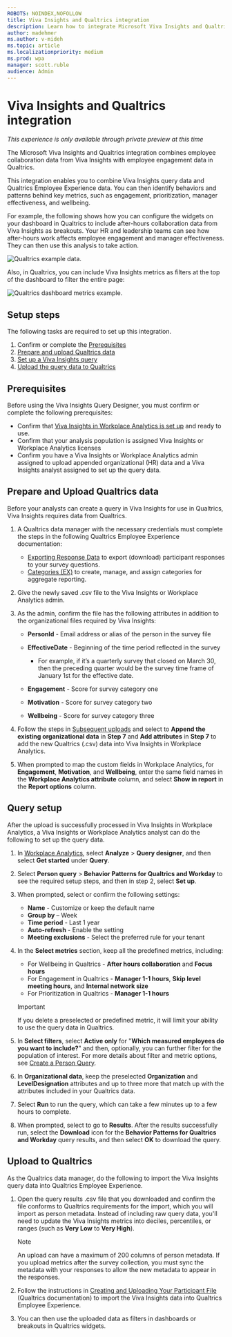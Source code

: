 ```yaml
---
ROBOTS: NOINDEX,NOFOLLOW
title: Viva Insights and Qualtrics integration
description: Learn how to integrate Microsoft Viva Insights and Qualtrics Prism Analytics data for more advanced analysis
author: madehmer
ms.author: v-mideh
ms.topic: article
ms.localizationpriority: medium 
ms.prod: wpa
manager: scott.ruble
audience: Admin
---
```


# Viva Insights and Qualtrics integration

*This experience is only available through private preview at this time*

The Microsoft Viva Insights and Qualtrics integration combines employee collaboration data from Viva Insights with employee engagement data in Qualtrics.

This integration enables you to combine Viva Insights query data and Qualtrics Employee Experience data. You can then identify behaviors and patterns behind key metrics, such as engagement, prioritization, manager effectiveness, and wellbeing.

For example, the following shows how you can configure the widgets on your dashboard in Qualtrics to include after-hours collaboration data from Viva Insights as breakouts. Your HR and leadership teams can see how after-hours work affects employee engagement and manager effectiveness. They can then use this analysis to take action.

![Qualtrics example data.](../images/wpa/use/qualtrics-example.png)

Also, in Qualtrics, you can include Viva Insights metrics as filters at the top of the dashboard to filter the entire page:

![Qualtrics dashboard metrics example.](../images/wpa/use/qualtrics-example-2.png)

## Setup steps

The following tasks are required to set up this integration.

1. Confirm or complete the [Prerequisites](#prerequisites)
2. [Prepare and upload Qualtrics data](#prepare-and-upload-qualtrics-data)
3. [Set up a Viva Insights query](#query-setup)
4. [Upload the query data to Qualtrics](#upload-to-qualtrics)

## Prerequisites

Before using the Viva Insights Query Designer, you must confirm or complete the following prerequisites:

* Confirm that [Viva Insights in Workplace Analytics is set up](../setup/set-up-workplace-analytics.md) and ready to use.
* Confirm that your analysis population is assigned Viva Insights or Workplace Analytics licenses
* Confirm you have a Viva Insights or Workplace Analytics admin assigned to upload appended organizational (HR) data and a Viva Insights analyst assigned to set up the query data.

## Prepare and Upload Qualtrics data

Before your analysts can create a query in Viva Insights for use in Qualtrics, Viva Insights requires data from Qualtrics.

1. A Qualtrics data manager with the necessary credentials must complete the steps in the following Qualtrics Employee Experience documentation:

   * [Exporting Response Data](https://www.qualtrics.com/support/survey-platform/data-and-analysis-module/data/download-data/export-data-overview/) to export (download) participant responses to your survey questions.
   * [Categories (EX)](https://www.qualtrics.com/support/employee-experience/creating-ee-project/dashboards-tab/dashboard-management/dashboard-settings/categories-ee/) to create, manage, and assign categories for aggregate reporting.
2. Give the newly saved .csv file to the Viva Insights or Workplace Analytics admin. 
3. As the admin, confirm the file has the following attributes in addition to the organizational files required by Viva Insights:

   * **PersonId** - Email address or alias of the person in the survey file
   * **EffectiveDate** - Beginning of the time period reflected in the survey

      * For example, if it’s a quarterly survey that closed on March 30, then the preceding quarter would be the survey time frame of January 1st for the effective date.

   * **Engagement** - Score for survey category one
   * **Motivation** - Score for survey category two
   * **Wellbeing** - Score for survey category three

4. Follow the steps in [Subsequent uploads](../setup/upload-organizational-data.md#file-upload) and select to **Append the existing organizational data** in **Step 7** and **Add attributes** in **Step 7** to add the new Qualtrics (.csv) data into Viva Insights in Workplace Analytics. 
5. When prompted to map the custom fields in Workplace Analytics, for **Engagement**, **Motivation**, and **Wellbeing**, enter the same field names in the **Workplace Analytics attribute** column, and select **Show in report** in the **Report options** column.

## Query setup

After the upload is successfully processed in Viva Insights in Workplace Analytics, a Viva Insights or Workplace Analytics analyst can do the following to set up the query data.

1. In [Workplace Analytics](https://workplaceanalytics.office.com/), select **Analyze** > **Query designer**, and then select **Get started** under **Query**.
2. Select **Person query** > **Behavior Patterns for Qualtrics and Workday** to see the required setup steps, and then in step 2, select **Set up**.
3. When prompted, select or confirm the following settings:

   * **Name** - Customize or keep the default name
   * **Group by** – Week
   * **Time period** - Last 1 year
   * **Auto-refresh** - Enable the setting
   * **Meeting exclusions** - Select the preferred rule for your tenant

4. In the **Select metrics** section, keep all the predefined metrics, including:

   * For Wellbeing in Qualtrics - **After hours collaboration** and **Focus hours**
   * For Engagement in Qualtrics - **Manager 1-1 hours**, **Skip level meeting hours**, and **Internal network size**
   * For Prioritization in Qualtrics - **Manager 1-1 hours**

   >[!Important]
   >If you delete a preselected or predefined metric, it will limit your ability to use the query data in Qualtrics.

5. In **Select filters**, select **Active only** for "**Which measured employees do you want to include?**" and then, optionally, you can further filter for the population of interest. For more details about filter and metric options, see [Create a Person Query](../tutorials/person-queries.md).
6. In **Organizational data**, keep the preselected **Organization** and **LevelDesignation** attributes and up to three more that match up with the attributes included in your Qualtrics data.
7. Select **Run** to run the query, which can take a few minutes up to a few hours to complete.
8. When prompted, select to go to **Results**. After the results successfully run, select the **Download** icon for the **Behavior Patterns for Qualtrics and Workday** query results, and then select **OK** to download the query.

## Upload to Qualtrics

As the Qualtrics data manager, do the following to import the Viva Insights query data into Qualtrics Employee Experience.

1. Open the query results .csv file that you downloaded and confirm the file conforms to Qualtrics requirements for the import, which you will import as person metadata. Instead of including raw query data, you'll need to update the Viva Insights metrics into deciles, percentiles, or ranges (such as **Very Low** to **Very High**).

   >[!Note]
   >An upload can have a maximum of 200 columns of person metadata. If you upload metrics after the survey collection, you must sync the metadata with your responses to allow the new metadata to appear in the responses.

2. Follow the instructions in [Creating and Uploading Your Participant File](https://www.qualtrics.com/support/employee-experience/getting-started-employee-experience/employee-engagement-onboarding/step-3-configuring-project-participants-distributing-project/#CreatingUploadingParticipants) (Qualtrics documentation) to import the Viva Insights data into Qualtrics Employee Experience.
3. You can then use the uploaded data as filters in dashboards or breakouts in Qualtrics widgets.
